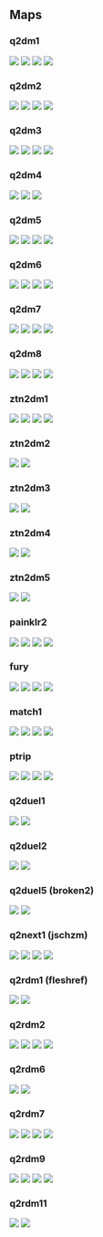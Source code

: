 ## Maps

### q2dm1
![](screenshots/q2dm1-01.png?raw=true)
![](screenshots/q2dm1-02.png?raw=true)
![](screenshots/q2dm1-03.png?raw=true)
![](screenshots/q2dm1-04.png?raw=true)

### q2dm2
![](screenshots/q2dm2-01.png?raw=true)
![](screenshots/q2dm2-02.png?raw=true)
![](screenshots/q2dm2-03.png?raw=true)
![](screenshots/q2dm2-04.png?raw=true)

### q2dm3
![](screenshots/q2dm3-01.png?raw=true)
![](screenshots/q2dm3-02.png?raw=true)
![](screenshots/q2dm3-03.png?raw=true)
![](screenshots/q2dm3-04.png?raw=true)

### q2dm4
![](screenshots/q2dm4-01.png?raw=true)
![](screenshots/q2dm4-02.png?raw=true)
![](screenshots/q2dm4-03.png?raw=true)

### q2dm5
![](screenshots/q2dm5-01.png?raw=true)
![](screenshots/q2dm5-02.png?raw=true)
![](screenshots/q2dm5-03.png?raw=true)
![](screenshots/q2dm5-04.png?raw=true)

### q2dm6
![](screenshots/q2dm6-01.png?raw=true)
![](screenshots/q2dm6-02.png?raw=true)
![](screenshots/q2dm6-03.png?raw=true)
![](screenshots/q2dm6-04.png?raw=true)

### q2dm7
![](screenshots/q2dm7-01.png?raw=true)
![](screenshots/q2dm7-02.png?raw=true)
![](screenshots/q2dm7-03.png?raw=true)
![](screenshots/q2dm7-04.png?raw=true)

### q2dm8
![](screenshots/q2dm8-01.png?raw=true)
![](screenshots/q2dm8-02.png?raw=true)
![](screenshots/q2dm8-03.png?raw=true)
![](screenshots/q2dm8-04.png?raw=true)

### ztn2dm1
![](screenshots/ztn2dm1-01.png?raw=true)
![](screenshots/ztn2dm1-02.png?raw=true)
![](screenshots/ztn2dm1-03.png?raw=true)
![](screenshots/ztn2dm1-04.png?raw=true)

### ztn2dm2
![](screenshots/ztn2dm2-01.png?raw=true)
![](screenshots/ztn2dm2-02.png?raw=true)

### ztn2dm3
![](screenshots/ztn2dm3-01.png?raw=true)
![](screenshots/ztn2dm3-02.png?raw=true)

### ztn2dm4
![](screenshots/ztn2dm4-01.png?raw=true)
![](screenshots/ztn2dm4-02.png?raw=true)

### ztn2dm5
![](screenshots/ztn2dm5-01.png?raw=true)
![](screenshots/ztn2dm5-02.png?raw=true)

### painklr2
![](screenshots/painklr2-01.png?raw=true)
![](screenshots/painklr2-02.png?raw=true)
![](screenshots/painklr2-03.png?raw=true)
![](screenshots/painklr2-04.png?raw=true)

### fury
![](screenshots/fury-01.png?raw=true)
![](screenshots/fury-02.png?raw=true)
![](screenshots/fury-03.png?raw=true)
![](screenshots/fury-04.png?raw=true)

### match1
![](screenshots/match1-01.png?raw=true)
![](screenshots/match1-02.png?raw=true)
![](screenshots/match1-03.png?raw=true)
![](screenshots/match1-04.png?raw=true)

### ptrip
![](screenshots/ptrip-01.png?raw=true)
![](screenshots/ptrip-02.png?raw=true)
![](screenshots/ptrip-03.png?raw=true)
![](screenshots/ptrip-04.png?raw=true)

### q2duel1
![](screenshots/q2duel1-aeroq2-01.png?raw=true)
![](screenshots/q2duel1-aeroq2-02.png?raw=true)

### q2duel2
![](screenshots/q2duel2-01.png?raw=true)
![](screenshots/q2duel2-02.png?raw=true)

### q2duel5 (broken2)
![](screenshots/q2duel5-broken2-01.png?raw=true)
![](screenshots/q2duel5-broken2-02.png?raw=true)

### q2next1 (jschzm)
![](screenshots/q2next1-jschzm-01.png?raw=true)
![](screenshots/q2next1-jschzm-02.png?raw=true)
![](screenshots/q2next1-jschzm-03.png?raw=true)
![](screenshots/q2next1-jschzm-04.png?raw=true)

### q2rdm1 (fleshref)
![](screenshots/q2rdm1-fleshref-01.png?raw=true)
![](screenshots/q2rdm1-fleshref-02.png?raw=true)

### q2rdm2
![](screenshots/q2rdm2-01.png?raw=true)
![](screenshots/q2rdm2-02.png?raw=true)
![](screenshots/q2rdm2-03.png?raw=true)
![](screenshots/q2rdm2-04.png?raw=true)

### q2rdm6
![](screenshots/q2rdm6-01.png?raw=true)
![](screenshots/q2rdm6-02.png?raw=true)

### q2rdm7
![](screenshots/q2rdm7-01.png?raw=true)
![](screenshots/q2rdm7-02.png?raw=true)
![](screenshots/q2rdm7-03.png?raw=true)
![](screenshots/q2rdm7-04.png?raw=true)

### q2rdm9
![](screenshots/q2rdm9-01.png?raw=true)
![](screenshots/q2rdm9-02.png?raw=true)
![](screenshots/q2rdm9-03.png?raw=true)
![](screenshots/q2rdm9-04.png?raw=true)

### q2rdm11
![](screenshots/q2rdm11-01.png?raw=true)
![](screenshots/q2rdm11-02.png?raw=true)
